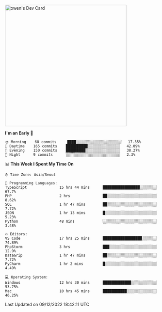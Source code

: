 <a href="https://app.daily.dev/owen_9066"><img src="https://api.daily.dev/devcards/51e5c69f10114f2abe0ae390c27b0828.png?r=hyb" width="400" alt="owen's Dev Card"/></a>

 
 <!--START_SECTION:waka-->
**I'm an Early 🐤** 

```text
🌞 Morning    68 commits     ████░░░░░░░░░░░░░░░░░░░░░   17.35% 
🌆 Daytime    165 commits    ██████████░░░░░░░░░░░░░░░   42.09% 
🌃 Evening    150 commits    █████████░░░░░░░░░░░░░░░░   38.27% 
🌙 Night      9 commits      ░░░░░░░░░░░░░░░░░░░░░░░░░   2.3%

```


📊 **This Week I Spent My Time On** 

```text
⌚︎ Time Zone: Asia/Seoul

💬 Programming Languages: 
TypeScript               15 hrs 44 mins      █████████████████░░░░░░░░   67.7% 
PHP                      2 hrs               ██░░░░░░░░░░░░░░░░░░░░░░░   8.62% 
SQL                      1 hr 47 mins        ██░░░░░░░░░░░░░░░░░░░░░░░   7.72% 
JSON                     1 hr 13 mins        █░░░░░░░░░░░░░░░░░░░░░░░░   5.23% 
Python                   48 mins             ░░░░░░░░░░░░░░░░░░░░░░░░░   3.48%

🔥 Editors: 
VS Code                  17 hrs 25 mins      ██████████████████░░░░░░░   74.89% 
PhpStorm                 3 hrs               ███░░░░░░░░░░░░░░░░░░░░░░   12.9% 
DataGrip                 1 hr 47 mins        ██░░░░░░░░░░░░░░░░░░░░░░░   7.72% 
PyCharm                  1 hr 2 mins         █░░░░░░░░░░░░░░░░░░░░░░░░   4.49%

💻 Operating System: 
Windows                  12 hrs 30 mins      █████████████░░░░░░░░░░░░   53.75% 
Mac                      10 hrs 45 mins      ███████████░░░░░░░░░░░░░░   46.25%

```


 Last Updated on 09/12/2022 18:42:11 UTC
<!--END_SECTION:waka-->
